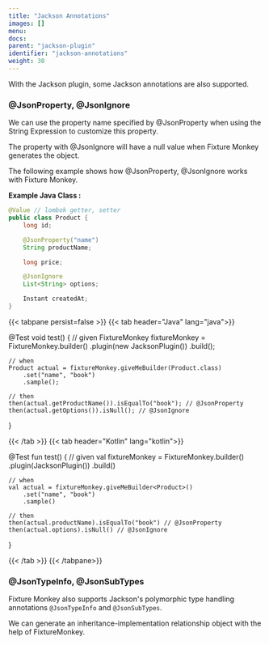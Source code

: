 ```yaml
---
title: "Jackson Annotations"
images: []
menu:
docs:
parent: "jackson-plugin"
identifier: "jackson-annotations"
weight: 30
---
```


With the Jackson plugin, some Jackson annotations are also supported.

### @JsonProperty, @JsonIgnore

We can use the property name specified by @JsonProperty when using the String Expression to customize this property.

The property with @JsonIgnore will have a null value when Fixture Monkey generates the object.

The following example shows how @JsonProperty, @JsonIgnore works with Fixture Monkey.

**Example Java Class :**
```java
@Value // lombok getter, setter
public class Product {
    long id;

    @JsonProperty("name")
    String productName;

    long price;

    @JsonIgnore
    List<String> options;

    Instant createdAt;
}
```

{{< tabpane persist=false >}}
{{< tab header="Java" lang="java">}}

@Test
void test() {
    // given
    FixtureMonkey fixtureMonkey = FixtureMonkey.builder()
        .plugin(new JacksonPlugin())
        .build();

    // when
    Product actual = fixtureMonkey.giveMeBuilder(Product.class)
        .set("name", "book")
        .sample();

    // then
    then(actual.getProductName()).isEqualTo("book"); // @JsonProperty
    then(actual.getOptions()).isNull(); // @JsonIgnore
}

{{< /tab >}}
{{< tab header="Kotlin" lang="kotlin">}}

@Test
fun test() {
    // given
    val fixtureMonkey = FixtureMonkey.builder()
        .plugin(JacksonPlugin())
        .build()

    // when
    val actual = fixtureMonkey.giveMeBuilder<Product>()
        .set("name", "book")
        .sample()

    // then
    then(actual.productName).isEqualTo("book") // @JsonProperty
    then(actual.options).isNull() // @JsonIgnore
}

{{< /tab >}}
{{< /tabpane>}}


### @JsonTypeInfo, @JsonSubTypes
Fixture Monkey also supports Jackson's polymorphic type handling annotations `@JsonTypeInfo` and `@JsonSubTypes`.

We can generate an inheritance-implementation relationship object with the help of FixtureMonkey.
